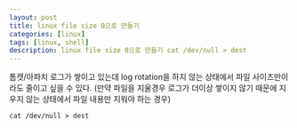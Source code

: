 ```yaml
---
layout: post
title: linux file size 0으로 만들기 
categories: [linux]
tags: [linux, shell]
description: linux file size 0으로 만들기 cat /dev/null > dest
---
```


톰캣/아파치 로그가 쌓이고 있는데 log rotation을 하지 않는 상태에서 파일 사이즈만이라도 줄이고 싶을 수 있다.
(만약 파일을 지울경우 로그가 더이상 쌓이지 않기 때문에 지우지 않는 상태에서 파일 내용만 지워야 하는 경우)


```
cat /dev/null > dest
```